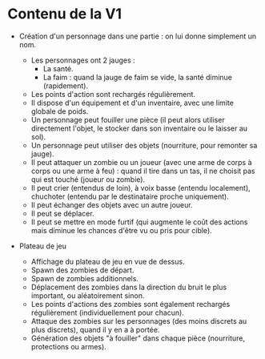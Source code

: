 # Contenu de la V1

- Création d'un personnage dans une partie : on lui donne simplement un nom.
  - Les personnages ont 2 jauges :
    - La santé.
    - La faim : quand la jauge de faim se vide, la santé diminue (rapidement).
  - Les points d'action sont rechargés régulièrement.
  - Il dispose d'un équipement et d'un inventaire, avec une limite globale de poids.
  - Un personnage peut fouiller une pièce (il peut alors utiliser directement l'objet, le stocker dans son inventaire ou le laisser au sol).
  - Un personnage peut utiliser des objets (nourriture, pour remonter sa jauge).
  - Il peut attaquer un zombie ou un joueur (avec une arme de corps à corps ou une arme à feu) : quand il tire dans un tas, il ne choisit pas qui est touché (joueur ou zombie).
  - Il peut crier (entendus de loin), à voix basse (entendu localement), chuchoter (entendu par le destinataire proche uniquement).
  - Il peut échanger des objets avec un autre joueur.
  - Il peut se déplacer.
  - Il peut se mettre en mode furtif (qui augmente le coût des actions mais diminue les chances d'être vu ou pris pour cible).

- Plateau de jeu
  - Affichage du plateau de jeu en vue de dessus.
  - Spawn des zombies de départ.
  - Spawn de zombies additionnels.
  - Déplacement des zombies dans la direction du bruit le plus important, ou aléatoirement sinon.
  - Les points d'actions des zombies sont également rechargés régulièrement (individuellement pour chacun).
  - Attaque des zombies sur les personnages (des moins discrets au plus discrets), quand il y en a à portée.
  - Génération des objets "à fouiller" dans chaque pièce (nourriture, protections ou armes).
